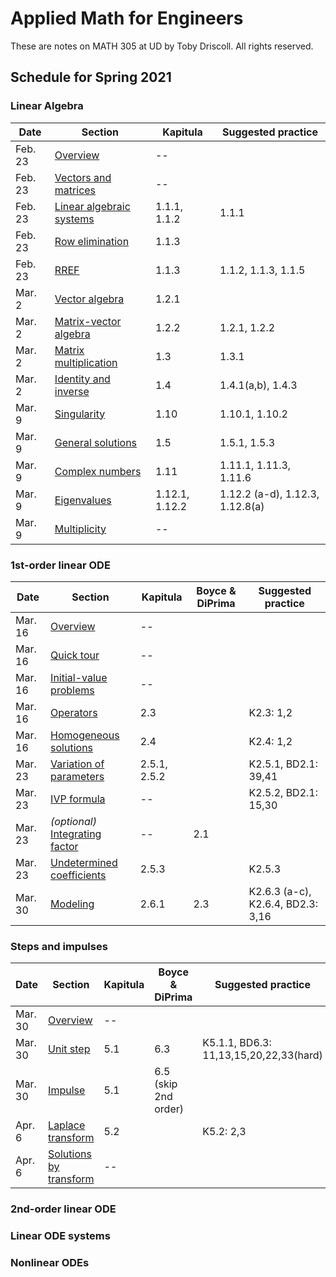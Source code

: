 # Applied Math for Engineers

These are notes on MATH 305 at UD by Toby Driscoll. All rights reserved.

## Schedule for Spring 2021

### Linear Algebra

| Date    | Section                                           | Kapitula       | Suggested practice              |
| ------- | ------------------------------------------------- | -------------- | ------------------------------- |
| Feb. 23 | [Overview](linalg/overview)                       | --             |                                 |
| Feb. 23 | [Vectors and matrices](linalg/vectors_matrices)   | --             |                                 |
| Feb. 23 | [Linear algebraic systems](linalg/linear_systems) | 1.1.1, 1.1.2   | 1.1.1                           |
| Feb. 23 | [Row elimination](linalg/row_elimination)         | 1.1.3          |                                 |
| Feb. 23 | [RREF](linalg/RREF)                               | 1.1.3          | 1.1.2, 1.1.3, 1.1.5             |
| Mar. 2  | [Vector algebra](linalg/vector_algebra)           | 1.2.1          |                                 |
| Mar. 2  | [Matrix-vector algebra](linalg/matrix_vector)     | 1.2.2          | 1.2.1, 1.2.2                    |
| Mar. 2  | [Matrix multiplication](linalg/matrix_matrix)     | 1.3            | 1.3.1                           |
| Mar. 2  | [Identity and inverse](linalg/identity_inverse)   | 1.4            | 1.4.1(a,b), 1.4.3               |
| Mar. 9  | [Singularity](linalg/singular)                    | 1.10           | 1.10.1, 1.10.2                  |
| Mar. 9  | [General solutions](linalg/general_solutions)     | 1.5            | 1.5.1, 1.5.3                    |
| Mar. 9  | [Complex numbers](linalg/complex_numbers)         | 1.11           | 1.11.1, 1.11.3, 1.11.6          |
| Mar. 9  | [Eigenvalues](linalg/eigenvalues)                 | 1.12.1, 1.12.2 | 1.12.2 (a-d), 1.12.3, 1.12.8(a) |
| Mar. 9  | [Multiplicity](linalg/multiplicity)               | --             |                                 |

### 1st-order linear ODE

| Date    | Section                                                            | Kapitula     | Boyce & DiPrima | Suggested practice                |
| ------- | ------------------------------------------------------------------ | ------------ | --------------- | --------------------------------- |
| Mar. 16 | [Overview](first_linear/overview)                                  | --           |                 |                                   |
| Mar. 16 | [Quick tour](first_linear/preview)                                 | --           |                 |                                   |
| Mar. 16 | [Initial-value problems](first_linear/ivp)                         | --           |                 |                                   |
| Mar. 16 | [Operators](first_linear/operators)                                | 2.3          |                 | K2.3: 1,2                         |
| Mar. 16 | [Homogeneous solutions](first_linear/homogeneous)                  | 2.4          |                 | K2.4: 1,2                         |
| Mar. 23 | [Variation of parameters](first_linear/variation_parameters)       | 2.5.1, 2.5.2 |                 | K2.5.1, BD2.1: 39,41              |
| Mar. 23 | [IVP formula](first_linear/ivp_formula)                            | --           |                 | K2.5.2, BD2.1: 15,30              |
| Mar. 23 | *(optional)* [Integrating factor](first_linear/integrating_factor) | --           | 2.1             |                                   |
| Mar. 23 | [Undetermined coefficients](first_linear/undetermined_coeffs)      | 2.5.3        |                 | K2.5.3                            |
| Mar. 30 | [Modeling](first_linear/modeling)                                  | 2.6.1        | 2.3             | K2.6.3 (a-c), K2.6.4, BD2.3: 3,16 |

### Steps and impulses

| Date    | Section                                             | Kapitula | Boyce & DiPrima      | Suggested practice                     |
| ------- | --------------------------------------------------- | -------- | -------------------- | -------------------------------------- |
| Mar. 30 | [Overview](steps/overview)                          | --       |                      |                                        |
| Mar. 30 | [Unit step](steps/unit_step)                        | 5.1      | 6.3                  | K5.1.1, BD6.3: 11,13,15,20,22,33(hard) |
| Mar. 30 | [Impulse](steps/impulse)                            | 5.1      | 6.5 (skip 2nd order) |                                        |
| Apr. 6  | [Laplace transform](steps/laplace)                  | 5.2      |                      | K5.2: 2,3                              |
| Apr. 6  | [Solutions by transform](steps/transform_solutions) | --       |                      |                                        |

### 2nd-order linear ODE

<!-- | Date | Section | Kapitula | Boyce & DiPrima | Webassign |
| -----   | --------                                                           | -------- | --------------- | --------- |
| A-----6 | [----------------------------------------------------------------) | -------- | u-------------- | u-------- |
| Apr. 6  | [Structure of solutions](second_linear/solution_structure.html)    | --       |                 |           |
| Apr. 13 | [Homogeneous solutions](second_linear/homogeneous.html)            | --       |                 |           |
| Apr. 13 | [Complex exponentials](second_linear/complex_exp.html)             | --       |                 |           |
| Apr. 13 | [Amplitude and phase](second_linear/phase_amplitude.html)          | --       |                 |           |
| Apr. 13 | [Free oscillations](second_linear/free_oscillations.html)          | --       |                 |           |
| Apr. 20 | [Undetermined coefficients](second_linear/undetermined_coeff.html) | --       |                 |           |
| Apr. 20 | [Forced oscillations](second_linear/forced_oscillations.html)      | --       |                 |           |  -->

### Linear ODE systems

### Nonlinear ODEs
